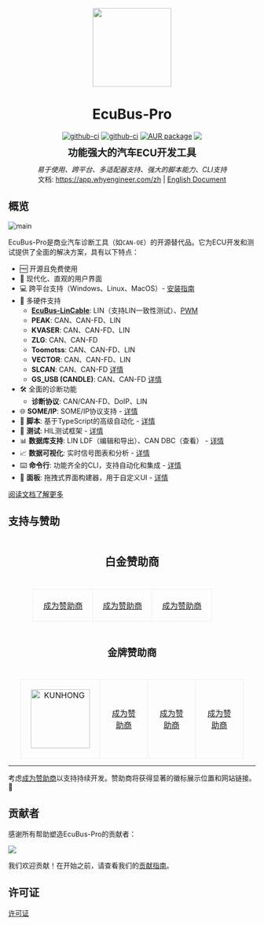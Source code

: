 <div align="center">
  <a href="https://app.whyengineer.com/zh">
    <img width="160" height="160" src="https://ecubus.oss-cn-chengdu.aliyuncs.com/img/logo256.png">
  </a>

  <h1>EcuBus-Pro</h1>

   <div style="margin:5px; display: flex; justify-content: center; align-items: center;gap:4px">
    <a href="https://github.com/ecubus/EcuBus-Pro/releases">
      <img src="https://github.com/ecubus/EcuBus-Pro/actions/workflows/build.yml/badge.svg" alt="github-ci" />
    </a>
    <a href="https://github.com/ecubus/EcuBus-Pro/releases">
      <img src="https://github.com/ecubus/EcuBus-Pro/actions/workflows/build-linux.yml/badge.svg" alt="github-ci" />
    </a>
    <a href="https://repology.org/project/ecubus-pro/versions">
       <img src="https://repology.org/badge/version-for-repo/aur/ecubus-pro.svg" alt="AUR package">
    </a>
    <a href="https://github.com/ecubus/EcuBus-Pro">
       <img src="https://img.shields.io/github/stars/ecubus/EcuBus-Pro"/>
    </a>
  </div>
  <b style="font-size:20px;margin:10px;display:block">功能强大的汽车ECU开发工具</b>
  <i>易于使用、跨平台、多适配器支持、强大的脚本能力、CLI支持</i><br/>
  文档: <a href="https://app.whyengineer.com/zh">https://app.whyengineer.com/zh</a> | <a href="https://app.whyengineer.com">English Document</a>
</div>

## 概览

![main](https://ecubus.oss-cn-chengdu.aliyuncs.com/img/main.png)

EcuBus-Pro是商业汽车诊断工具（如`CAN-OE`）的开源替代品。它为ECU开发和测试提供了全面的解决方案，具有以下特点：

- 🆓 开源且免费使用
- 🚀 现代化、直观的用户界面
- 💻 跨平台支持（Windows、Linux、MacOS）- [安装指南](./docs/zh/about/install.md)
- 🔌 多硬件支持
  - **[EcuBus-LinCable](https://app.whyengineer.com/zh/docs/um/hardware/lincable.html)**: LIN（支持LIN一致性测试）、[PWM](https://app.whyengineer.com/zh/docs/um/pwm/pwm.html)
  - **PEAK**: CAN、CAN-FD、LIN
  - **KVASER**: CAN、CAN-FD、LIN
  - **ZLG**: CAN、CAN-FD
  - **Toomotss**: CAN、CAN-FD、LIN
  - **VECTOR**: CAN、CAN-FD、LIN
  - **SLCAN**: CAN、CAN-FD [详情](https://app.whyengineer.com/zh/docs/um/can/can.html#slcan-special)
  - **GS_USB (CANDLE)**: CAN、CAN-FD [详情](https://app.whyengineer.com/zh/docs/um/can/can.html#gs-usb)
- 🛠️ 全面的诊断功能
  - **诊断协议**: CAN/CAN-FD、DoIP、LIN
- 🌐 **SOME/IP**: SOME/IP协议支持 - [详情](https://app.whyengineer.com/zh/docs/um/someip/index.html)
- 📝 **脚本**: 基于TypeScript的高级自动化 - [详情](./docs/zh/um/script.md)
- 🧪 **测试**: HIL测试框架 - [详情](./docs/zh/um/test/test.md)
- 📊 **数据库支持**: LIN LDF（编辑和导出）、CAN DBC（查看） - [详情](./docs/zh/um/database.md)
- 📈 **数据可视化**: 实时信号图表和分析 - [详情](./docs/zh/um/graph/graph.md)
- ⌨️ **命令行**: 功能齐全的CLI，支持自动化和集成 - [详情](./docs/zh/um/cli.md)
- 🎨 **面板**: 拖拽式界面构建器，用于自定义UI - [详情](./docs/zh/um/panel/index.md)

[阅读文档了解更多](https://app.whyengineer.com/zh/)


## 支持与赞助

<div align="center">
  <h3 style="padding:20px;font-size:22px">白金赞助商</h3>
  <table style="width: 80%; margin: 0 auto; border-collapse: collapse;">
    <tbody>
    <tr>
      <td style="width: 33.33%; text-align: center; padding: 20px; border: 1px solid #eee;">
        <a href="./docs/about/sponsor">成为赞助商</a>
      </td>
      <td style="width: 33.33%; text-align: center; padding: 20px; border: 1px solid #eee;">
          <a href="./docs/about/sponsor">成为赞助商</a>
      </td>
      <td style="width: 33.33%; text-align: center; padding: 20px; border: 1px solid #eee;">
        <a href="./docs/about/sponsor">成为赞助商</a>
      </td>
    </tr>
    </tbody>
  </table>
  <h3 style="padding:20px;font-size:20px">金牌赞助商</h3>

  <table style="width: 90%; margin: 0 auto; border-collapse: collapse;">
    <tbody>
    <tr>
      <td style="width: 25%; text-align: center; padding: 20px; border: 1px solid #eee;">
        <a href="http://www.cdkhdz.com" target="_blank">
          <img src="./public/logo/KUNHONG-LOGO - re-E1.png" alt="KUNHONG" width="120"/>
        </a>
      </td>
      <td style="width: 25%; text-align: center; padding: 20px; border: 1px solid #eee;">
        <a href="./docs/about/sponsor">成为赞助商</a>
      </td>
      <td style="width: 25%; text-align: center; padding: 20px; border: 1px solid #eee;">
        <a href="./docs/about/sponsor">成为赞助商</a>
      </td>
      <td style="width: 25%; text-align: center; padding: 20px; border: 1px solid #eee;">
        <a href="./docs/about/sponsor">成为赞助商</a>
      </td>
    </tr>
    </tbody>
  </table>
</div>

---

考虑[成为赞助商](./docs/about/sponsor)以支持持续开发。赞助商将获得显著的徽标展示位置和网站链接。🙏

## 贡献者

感谢所有帮助塑造EcuBus-Pro的贡献者：

<a href="https://github.com/ecubus/EcuBus-Pro/graphs/contributors" target="_blank"><img src="https://contrib.rocks/image?repo=ecubus/EcuBus-Pro"></a>

我们欢迎贡献！在开始之前，请查看我们的[贡献指南](./.github/contributing.md)。


## 许可证

[许可证](./license.zh.txt) 

